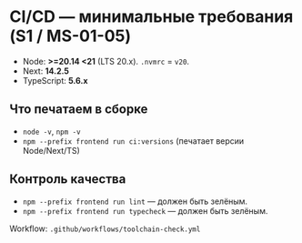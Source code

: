 # CI/CD — минимальные требования (S1 / MS-01-05)

- Node: **>=20.14 <21** (LTS 20.x). `.nvmrc` = `v20`.
- Next: **14.2.5**
- TypeScript: **5.6.x**

## Что печатаем в сборке
- `node -v`, `npm -v`
- `npm --prefix frontend run ci:versions` (печатает версии Node/Next/TS)

## Контроль качества
- `npm --prefix frontend run lint` — должен быть зелёным.
- `npm --prefix frontend run typecheck` — должен быть зелёным.

Workflow: `.github/workflows/toolchain-check.yml`
